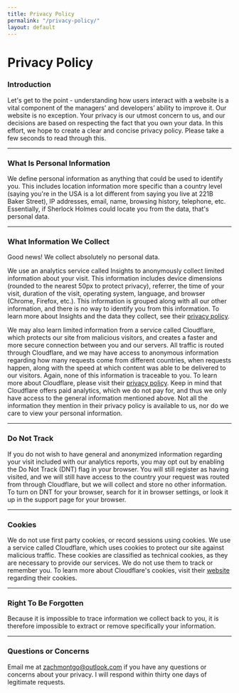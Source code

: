 ```yaml
---
title: Privacy Policy
permalink: "/privacy-policy/"
layout: default
---
```


<div class="section">
  <h1 class="purple-txt">Privacy Policy</h1>
  <h3 class="purple-txt">Introduction</h3>
  <p>Let's get to the point - understanding how users interact with a website is a vital component of the managers’ and developers’ ability to improve it. Our website is no exception. Your privacy is our utmost concern to us, and our decisions are based on respecting the fact that you own your data. In this effort, we hope to create a clear and concise privacy policy. Please take a few seconds to read through this.</p>
</div>

<hr>

<div class="section">
  <h3 class="purple-txt">What Is Personal Information</h3>
  <p>We define personal information as anything that could be used to identify you. This includes location information more specific than a country level (saying you're in the USA is a lot different from saying you live at 221B Baker Street), IP addresses, email, name, browsing history, telephone, etc. Essentially, if Sherlock Holmes could locate you from the data, that's personal data.</p>
</div>

<hr>

<div class="section">
  <h3 class="purple-txt">What Information We Collect</h3>
  <p>Good news! We collect absolutely no personal data.</p>
  <p>We use an analytics service called Insights to anonymously collect limited information about your visit. This information includes device dimensions (rounded to the nearest 50px to protect privacy), referrer, the time of your visit, duration of the visit, operating system, language, and browser (Chrome, Firefox, etc.). This information is grouped along with all our other information, and there is no way to identify you from this information. To learn more about Insights and the data they collect, see their <a href="https://getinsights.io/what-data-we-collect" target="_blank" rel="noopener noreferrer">privacy policy</a>.</p>
  <p>We may also learn limited information from a service called Cloudflare, which protects our site from malicious visitors, and creates a faster and more secure connection between you and our servers. All traffic is routed through Cloudflare, and we may have access to anonymous information regarding how many requests come from different countries, when requests happen, along with the speed at which content was able to be delivered to our visitors.
Again, none of this information is traceable to you. To learn more about Cloudflare, please visit their <a href="https://www.cloudflare.com/en-gb/privacypolicy/" rel="noopener noreferrer" target="_blank">privacy policy</a>. Keep in mind that Cloudflare offers paid analytics, which we do not pay for, and thus we only have access to the general information mentioned above. Not all the information they mention in their privacy policy is available to us, nor do we care to view your personal information.</p>
</div>

<hr>

<div class="section">
  <h3 class="purple-txt">Do Not Track</h3>
  <p>If you do not wish to have general and anonymized information regarding your visit included with our analytics reports, you may opt out by enabling the Do Not Track (DNT) flag in your browser. You will still register as having visited, and we will still have access to the country your request was routed from through Cloudflare, but we will collect and store no other information. To turn on DNT for your browser, search for it in browser settings, or look it up in the support page for your browser.</p>
</div>

<hr>

<div class="section">
  <h3 class="purple-txt">Cookies</h3>
  <p>We do not use first party cookies, or record sessions using cookies. We use a service called Cloudflare, which uses cookies to protect our site against malicious traffic. These cookies are classified as technical cookies, as they are necessary to provide our services. We do not use them to track or remember you. To learn more about Cloudflare's cookies, visit their <a href="https://support.cloudflare.com/hc/en-us/articles/200170156-Understanding-the-Cloudflare-Cookies" rel="noopener noreferrer" target="_blank">website</a> regarding their cookies.</p>
</div>

<hr>

<div class="section">
  <h3 class="purple-txt">Right To Be Forgotten</h3>
  <p>Because it is impossible to trace information we collect back to you, it is therefore impossible to extract or remove specifically your information.</p>
</div>

<hr>

<div class="section">
  <h3 class="purple-txt">Questions or Concerns</h3>
  <p>Email me at <a href="mailto:zachmontgo@outlookc.om" target="_blank" rel="noopener noreferrer">zachmontgo@outlook.com</a> if you have any questions or concerns about your privacy. I will respond within thirty one days of legitimate requests.</p>
</div>